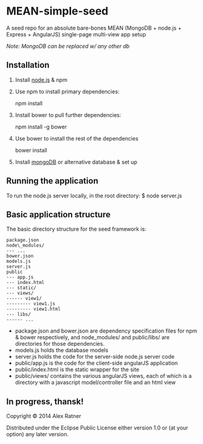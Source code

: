 # MEAN-simple-seed

A seed repo for an absolute bare-bones MEAN (MongoDB + node.js + Express + AngularJS) single-page multi-view app setup

*Note: MongoDB can be replaced w/ any other db*

## Installation

1. Install [node.js](http://nodejs.org/) & npm
2. Use npm to install primary dependencies:

    npm install

3. Install bower to pull further dependencies:

    npm install -g bower

4. Use bower to install the rest of the dependencies

    bower install

5. Install [mongoDB](http://www.mongodb.com/) or alternative database & set up

## Running the application

To run the node.js server locally, in the root directory:
$ node server.js

## Basic application structure

The basic directory structure for the seed framework is:

    package.json
    node\_modules/
    --- ...
    bower.json
    models.js
    server.js
    public
    --- app.js
    --- index.html
    --- static/
    --- views/
    ------ view1/
    --------- view1.js
    --------- view1.html
    --- libs/
    ------ ...

+ package.json and bower.json are dependency specification files for npm & bower respectively, and node\_modules/ and public/libs/ are directories for those dependencies.
+ models.js holds the database models
+ server.js holds the code for the server-side node.js server code
+ public/app.js is the code for the client-side angularJS application
+ public/index.html is the static wrapper for the site
+ public/views/ contains the various angularJS views, each of which is a directory with a javascript model/controller file and an html view

## In progress, thansk!

Copyright © 2014 Alex Ratner

Distributed under the Eclipse Public License either version 1.0 or (at
your option) any later version.
